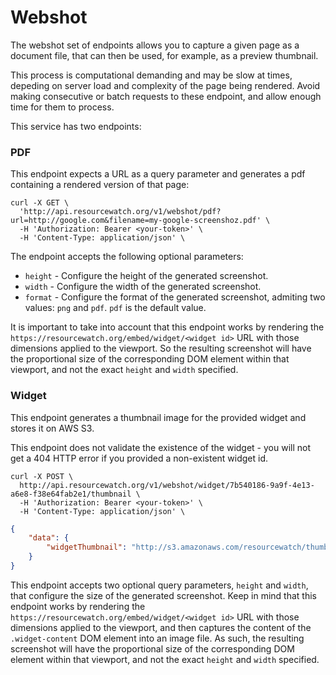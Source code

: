 # Webshot

The webshot set of endpoints allows you to capture a given page as a document file, that can then be used, for example, as a preview thumbnail.

<aside class="notice">
This process is computational demanding and may be slow at times, depeding on server load and complexity of the page being rendered. Avoid making consecutive or batch requests to these endpoint, and allow enough time for them to process. 
</aside>

This service has two endpoints:

### PDF

This endpoint expects a URL as a query parameter and generates a pdf containing a rendered version of that page: 

```
curl -X GET \
  'http://api.resourcewatch.org/v1/webshot/pdf?url=http://google.com&filename=my-google-screenshoz.pdf' \
  -H 'Authorization: Bearer <your-token>' \
  -H 'Content-Type: application/json' \
```

The endpoint accepts the following optional parameters:

- `height` - Configure the height of the generated screenshot.
- `width` - Configure the width of the generated screenshot.
- `format` - Configure the format of the generated screenshot, admiting two values: `png` and `pdf`. `pdf` is the default value.

It is important to take into account that this endpoint works by rendering the `https://resourcewatch.org/embed/widget/<widget id>` URL with those dimensions applied to the viewport. So the resulting screenshot will have the proportional size of the corresponding DOM element within that viewport, and not the exact `height` and `width` specified.

### Widget

This endpoint generates a thumbnail image for the provided widget and stores it on AWS S3.

<aside class="notice">
This endpoint does not validate the existence of the widget - you will not get a 404 HTTP error if you provided a non-existent widget id. 
</aside>

```
curl -X POST \
  http://api.resourcewatch.org/v1/webshot/widget/7b540186-9a9f-4e13-a6e8-f38e64fab2e1/thumbnail \
  -H 'Authorization: Bearer <your-token>' \
  -H 'Content-Type: application/json' \
```

```json
{
    "data": {
        "widgetThumbnail": "http://s3.amazonaws.com/resourcewatch/thumbnails/<filename>.png"
    }
}
```

This endpoint accepts two optional query parameters, `height` and `width`, that configure the size of the generated screenshot. Keep in mind that this endpoint works by rendering the `https://resourcewatch.org/embed/widget/<widget id>` URL with those dimensions applied to the viewport, and then captures the content of the `.widget-content` DOM element into an image file. As such, the resulting screenshot will have the proportional size of the corresponding DOM element within that viewport, and not the exact `height` and `width` specified.
